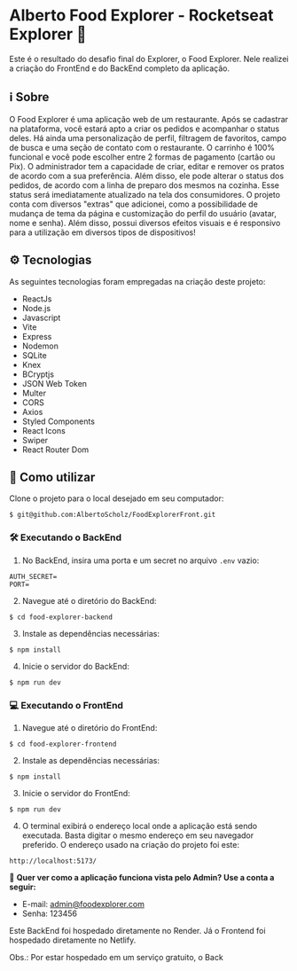 # Alberto Food Explorer - Rocketseat Explorer 🚀

Este é o resultado do desafio final do Explorer, o Food Explorer. Nele realizei a criação do FrontEnd e do BackEnd completo da aplicação.

## ℹ️ Sobre
O Food Explorer é uma aplicação web de um restaurante. Após se cadastrar na plataforma, você estará apto a criar os pedidos e acompanhar o status deles. Há ainda uma personalização de perfil, filtragem de favoritos, campo de busca e uma seção de contato com o restaurante. O carrinho é 100% funcional e você pode escolher entre 2 formas de pagamento (cartão ou Pix). O administrador tem a capacidade de criar, editar e remover os pratos de acordo com a sua preferência. Além disso, ele pode alterar o status dos pedidos, de acordo com a linha de preparo dos mesmos na cozinha. Esse status será imediatamente atualizado na tela dos consumidores. O projeto conta com diversos "extras" que adicionei, como a possibilidade de mudança de tema da página e customização do perfil do usuário (avatar, nome e senha). Além disso, possui diversos efeitos visuais e é responsivo para a utilização em diversos tipos de dispositivos!


## ⚙️ Tecnologias
As seguintes tecnologias foram empregadas na criação deste projeto:

- ReactJs
- Node.js
- Javascript
- Vite
- Express
- Nodemon
- SQLite
- Knex
- BCryptjs
- JSON Web Token
- Multer
- CORS
- Axios
- Styled Components
- React Icons
- Swiper
- React Router Dom

## 🚀 Como utilizar
Clone o projeto para o local desejado em seu computador:

```
$ git@github.com:AlbertoScholz/FoodExplorerFront.git
```

### 🛠️ Executando o BackEnd
1. No BackEnd, insira uma porta e um secret no arquivo `.env` vazio:
```
AUTH_SECRET=
PORT=
```
2. Navegue até o diretório do BackEnd:
```
$ cd food-explorer-backend
```
3. Instale as dependências necessárias:
```
$ npm install
```
4. Inicie o servidor do BackEnd:
```
$ npm run dev
```

### 💻 Executando o FrontEnd
1. Navegue até o diretório do FrontEnd:
```
$ cd food-explorer-frontend
```
2. Instale as dependências necessárias:
```
$ npm install
```
3. Inicie o servidor do FrontEnd:
```
$ npm run dev
```
4. O terminal exibirá o endereço local onde a aplicação está sendo executada. Basta digitar o mesmo endereço em seu navegador preferido. O endereço usado na criação do projeto foi este:
```
http://localhost:5173/
```

🔑 **Quer ver como a aplicação funciona vista pelo Admin? Use a conta a seguir:**
- E-mail: admin@foodexplorer.com
- Senha: 123456

Este BackEnd foi hospedado diretamente no Render. Já o Frontend foi hospedado diretamente no Netlify.

Obs.: Por estar hospedado em um serviço gratuito, o Back

